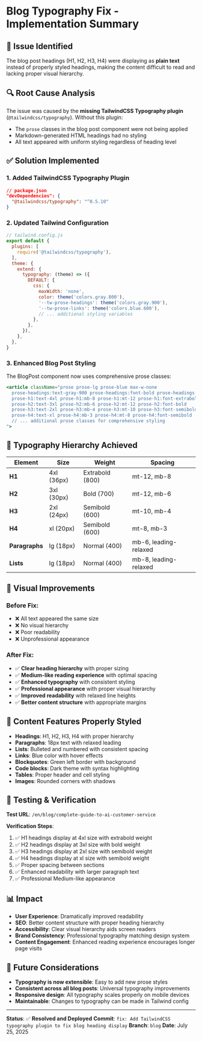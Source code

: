 # Blog Typography Fix - Implementation Summary

## 🐛 Issue Identified
The blog post headings (H1, H2, H3, H4) were displaying as **plain text** instead of properly styled headings, making the content difficult to read and lacking proper visual hierarchy.

## 🔍 Root Cause Analysis
The issue was caused by the **missing TailwindCSS Typography plugin** (`@tailwindcss/typography`). Without this plugin:
- The `prose` classes in the blog post component were not being applied
- Markdown-generated HTML headings had no styling
- All text appeared with uniform styling regardless of heading level

## ✅ Solution Implemented

### 1. **Added TailwindCSS Typography Plugin**
```json
// package.json
"devDependencies": {
  "@tailwindcss/typography": "^0.5.10"
}
```

### 2. **Updated Tailwind Configuration**
```javascript
// tailwind.config.js
export default {
  plugins: [
    require('@tailwindcss/typography'),
  ],
  theme: {
    extend: {
      typography: (theme) => ({
        DEFAULT: {
          css: {
            maxWidth: 'none',
            color: theme('colors.gray.800'),
            '--tw-prose-headings': theme('colors.gray.900'),
            '--tw-prose-links': theme('colors.blue.600'),
            // ... additional styling variables
          },
        },
      }),
    },
  },
}
```

### 3. **Enhanced Blog Post Styling**
The BlogPost component now uses comprehensive prose classes:
```jsx
<article className="prose prose-lg prose-blue max-w-none
  prose-headings:text-gray-900 prose-headings:font-bold prose-headings:tracking-tight
  prose-h1:text-4xl prose-h1:mb-8 prose-h1:mt-12 prose-h1:font-extrabold
  prose-h2:text-3xl prose-h2:mb-6 prose-h2:mt-12 prose-h2:font-bold
  prose-h3:text-2xl prose-h3:mb-4 prose-h3:mt-10 prose-h3:font-semibold
  prose-h4:text-xl prose-h4:mb-3 prose-h4:mt-8 prose-h4:font-semibold
  // ... additional prose classes for comprehensive styling
">
```

## 🎨 Typography Hierarchy Achieved

| Element | Size | Weight | Spacing |
|---------|------|---------|---------|
| **H1** | 4xl (36px) | Extrabold (800) | mt-12, mb-8 |
| **H2** | 3xl (30px) | Bold (700) | mt-12, mb-6 |
| **H3** | 2xl (24px) | Semibold (600) | mt-10, mb-4 |
| **H4** | xl (20px) | Semibold (600) | mt-8, mb-3 |
| **Paragraphs** | lg (18px) | Normal (400) | mb-6, leading-relaxed |
| **Lists** | lg (18px) | Normal (400) | mb-8, leading-relaxed |

## 🌟 Visual Improvements

### Before Fix:
- ❌ All text appeared the same size
- ❌ No visual hierarchy
- ❌ Poor readability
- ❌ Unprofessional appearance

### After Fix:
- ✅ **Clear heading hierarchy** with proper sizing
- ✅ **Medium-like reading experience** with optimal spacing
- ✅ **Enhanced typography** with consistent styling
- ✅ **Professional appearance** with proper visual hierarchy
- ✅ **Improved readability** with relaxed line heights
- ✅ **Better content structure** with appropriate margins

## 📝 Content Features Properly Styled

- **Headings**: H1, H2, H3, H4 with proper hierarchy
- **Paragraphs**: 18px text with relaxed leading
- **Lists**: Bulleted and numbered with consistent spacing
- **Links**: Blue color with hover effects
- **Blockquotes**: Green left border with background
- **Code blocks**: Dark theme with syntax highlighting
- **Tables**: Proper header and cell styling
- **Images**: Rounded corners with shadows

## 🚀 Testing & Verification

**Test URL**: `/en/blog/complete-guide-to-ai-customer-service`

**Verification Steps**:
1. ✅ H1 headings display at 4xl size with extrabold weight
2. ✅ H2 headings display at 3xl size with bold weight
3. ✅ H3 headings display at 2xl size with semibold weight
4. ✅ H4 headings display at xl size with semibold weight
5. ✅ Proper spacing between sections
6. ✅ Enhanced readability with larger paragraph text
7. ✅ Professional Medium-like appearance

## 📊 Impact

- **User Experience**: Dramatically improved readability
- **SEO**: Better content structure with proper heading hierarchy
- **Accessibility**: Clear visual hierarchy aids screen readers
- **Brand Consistency**: Professional typography matching design system
- **Content Engagement**: Enhanced reading experience encourages longer page visits

## 🔮 Future Considerations

- **Typography is now extensible**: Easy to add new prose styles
- **Consistent across all blog posts**: Universal typography improvements
- **Responsive design**: All typography scales properly on mobile devices
- **Maintainable**: Changes to typography can be made in Tailwind config

---

**Status**: ✅ **Resolved and Deployed**
**Commit**: `fix: Add TailwindCSS typography plugin to fix blog heading display`
**Branch**: `blog`
**Date**: July 25, 2025
